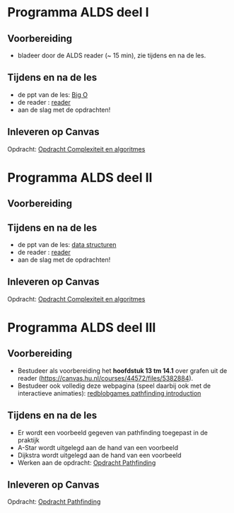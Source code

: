 # Programma ALDS deel I

## Voorbereiding
- bladeer door de ALDS reader (~ 15 min), zie tijdens en na de les. 
  
## Tijdens en na de les
- de ppt van de les: [Big O](./files/Big%20O.pptx)
- de reader : [reader](./files/Algorithms%20and%20Datastructures%20Reader.pdf)
- aan de slag met de opdrachten!

## Inleveren op Canvas
Opdracht: [Opdracht Complexiteit en algoritmes](./1_complexiteit_en_algoritmes.ipynb)

# Programma ALDS deel II

## Voorbereiding
  
## Tijdens en na de les
- de ppt van de les: [data structuren](./files/)
- de reader : [reader](./files/Algorithms%20and%20Datastructures%20Reader.pdf)
- aan de slag met de opdrachten!

## Inleveren op Canvas
Opdracht: [Opdracht Complexiteit en algoritmes](./2_containers_zoeken_sorteren.ipynb)



# Programma ALDS deel III

## Voorbereiding
- Bestudeer als voorbereiding het **hoofdstuk 13 tm 14.1** over grafen uit de reader (https://canvas.hu.nl/courses/44572/files/5382884).
- Bestudeer ook volledig deze webpagina (speel daarbij ook met de interactieve animaties): [redblobgames pathfinding introduction](https://www.redblobgames.com/pathfinding/a-star/introduction.html)

## Tijdens en na de les
- Er wordt een voorbeeld gegeven van pathfinding toegepast in de praktijk
- A-Star wordt uitgelegd aan de hand van een voorbeeld
- Dijkstra wordt uitgelegd aan de hand van een voorbeeld
- Werken aan de opdracht: [Opdracht Pathfinding](./3_pathfinding.ipynb)

## Inleveren op Canvas
Opdracht: [Opdracht Pathfinding](./3_pathfinding.ipynb)

